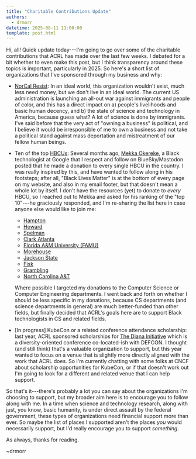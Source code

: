 ```yaml
---
title: "Charitable Contributions Update"
authors:
  - drmorr
datetime: 2025-08-11 11:00:00
template: post.html
---
```


Hi, all!  Quick update today---I'm going to go over some of the charitable contributions that ACRL has made over the
last few weeks.  I debated for a bit whether to even make this post, but I think transparency around these topics is
important, particularly in 2025.  So here's a short list of organizations that I've sponsored through my business and
why:

* [NorCal Resist](https://www.norcalresist.org/index.html): In an ideal world, this organization wouldn't exist, much
  less need money, but we don't live in an ideal world.  The current US administration is launching an all-out war
  against immigrants and people of color, and this has a direct impact on a) people's livelihoods and basic human
  decency, and b) the state of science and technology in America, because guess what?  A lot of science is done by
  immigrants.  I've said before that the very act of "owning a business" is political, and I believe it would be
  irresponsible of me to own a business and not take a political stand against mass deportation and mistreatment of our
  fellow human beings.
* Ten of the top [HBCUs](https://en.wikipedia.org/wiki/Hbcu): Several months ago, [Mekka Okereke](https://hachyderm.io/@mekkaokereke),
  a Black technologist at Google that I respect and follow on BlueSky/Mastodon posted that he made a donation to every
  single HBCU in the country.  I was really inspired by this, and have wanted to follow along in his footsteps; after
  all, "Black Lives Matter" is at the bottom of every page on my website, and also in my email footer, but that doesn't
  mean a whole lot by itself.  I don't have the resources (yet) to donate to _every_ HBCU, so I reached out to Mekka and
  asked for his ranking of the "top 10"---he graciously responded, and I'm re-sharing the list here in case anyone else
  would like to join me:

    * [Hampton](https://home.hamptonu.edu)
    * [Howard](https://howard.edu)
    * [Spelman](https://www.spelman.edu)
    * [Clark Atlanta](https://www.cau.edu)
    * [Florida A&M University (FAMU)](https://www.famu.edu)
    * [Morehouse](https://morehouse.edu)
    * [Jackson State](https://www.jsums.edu)
    * [Fisk](https://www.fisk.edu)
    * [Grambling](https://www.gram.edu)
    * [North Carolina A&T](https://ncat.edu/index.php)

  Where possible I targeted my donations to the Computer Science or Computer Engineering departments.  I went back and
  forth on whether I should be less specific in my donations, because CS departments (and science departments in
  general) are much better-funded than other fields, but finally decided that ACRL's goals here are to support Black
  technologists in CS and related fields.

* [In progress] KubeCon or a related conference attendance scholarship: last year, ACRL sponsored scholarships for
  [The Diana Initiative](https://www.dianainitiative.org) which is a diversity-oriented conference co-located-ish with
  DEFCON.  I thought (and still think) that's a valuable organization to support, but this year wanted to focus on a
  venue that is slightly more directly aligned with the work that ACRL does.  So I'm currently chatting with some folks
  at CNCF about scholarship opportunities for KubeCon, or if that doesn't work out I'm going to look for a different and
  related venue that I can help support.

So that's it---there's probably a lot you can say about the organizations I'm choosing to support, but my broader aim
here is to encourage you to follow along with me.  In a time when science and technology research, along with just, you
know, basic humanity, is under direct assault by the federal government, these types of organizations need financial
support more than ever.  So maybe the list of places I supported aren't the places _you_ would necessarily support, but
I'd really encourage you to support _something_.

As always, thanks for reading.

~drmorr
